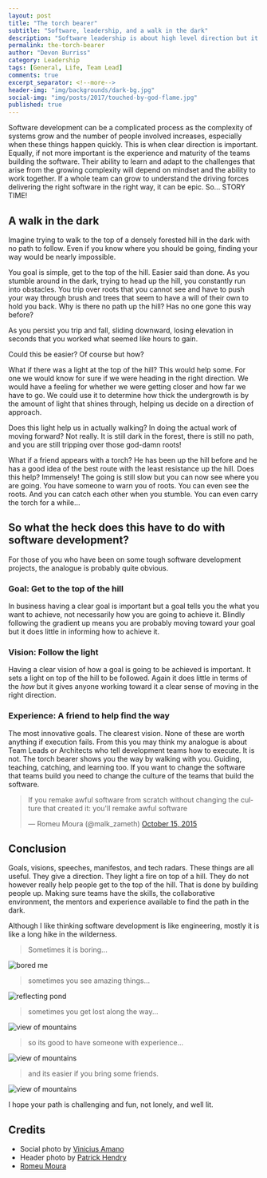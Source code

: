 ```yaml
---
layout: post
title: "The torch bearer"
subtitle: "Software, leadership, and a walk in the dark"
description: "Software leadership is about high level direction but it is also about making sure the teams doing the development have the skills and experience to successfully execute what is being asked of them."
permalink: the-torch-bearer
author: "Devon Burriss"
category: Leadership
tags: [General, Life, Team Lead]
comments: true
excerpt_separator: <!--more-->
header-img: "img/backgrounds/dark-bg.jpg"
social-img: "img/posts/2017/touched-by-god-flame.jpg"
published: true
---
```

Software development can be a complicated process as the complexity of systems grow and the number of people involved increases, especially when these things happen quickly. This is when clear direction is important. Equally, if not more important is the experience and maturity of the teams building the software. Their ability to learn and adapt to the challenges that arise from the growing complexity will depend on mindset and the ability to work together. If a whole team can grow to understand the driving forces delivering the right software in the right way, it can be epic. So... STORY TIME!
<!--more-->

## A walk in the dark

Imagine trying to walk to the top of a densely forested hill in the dark with no path to follow. Even if you know where you should be going, finding your way would be nearly impossible.

You goal is simple, get to the top of the hill. Easier said than done. As you stumble around in the dark, trying to head up the hill, you constantly run into obstacles. You trip over roots that you cannot see and have to push your way through brush and trees that seem to have a will of their own to hold you back. Why is there no path up the hill? Has no one gone this way before?

As you persist you trip and fall, sliding downward, losing elevation in seconds that you worked what seemed like hours to gain.

Could this be easier? Of course but how?

What if there was a light at the top of the hill? This would help some. For one we would know for sure if we were heading in the right direction. We would have a feeling for whether we were getting closer and how far we have to go. We could use it to determine how thick the undergrowth is by the amount of light that shines through, helping us decide on a direction of approach.

Does this light help us in actually walking? In doing the actual work of moving forward? Not really. It is still dark in the forest, there is still no path, and you are still tripping over those god-damn roots!

What if a friend appears with a torch? He has been up the hill before and he has a good idea of the best route with the least resistance up the hill. Does this help? Immensely! The going is still slow but you can now see where you are going. You have someone to warn you of roots. You can even see the roots. And you can catch each other when you stumble. You can even carry the torch for a while...

## So what the heck does this have to do with software development?

For those of you who have been on some tough software development projects, the analogue is probably quite obvious.

### Goal: Get to the top of the hill

In business having a clear goal is important but a goal tells you the what you want to achieve, not necessarily how you are going to achieve it. Blindly following the gradient up means you are probably moving toward your goal but it does little in informing how to achieve it.

### Vision: Follow the light

Having a clear vision of how a goal is going to be achieved is important. It sets a light on top of the hill to be followed. Again it does little in terms of the *how* but it gives anyone working toward it a clear sense of moving in the right direction.

### Experience: A friend to help find the way

The most innovative goals. The clearest vision. None of these are worth anything if execution fails. From this you may think my analogue is about Team Leads or Architects who tell development teams how to execute. It is not. The torch bearer shows you the way by walking with you. Guiding, teaching, catching, and learning too. If you want to change the software that teams build you need to change the culture of the teams that build the software.

<blockquote class="twitter-tweet" data-lang="en"><p lang="en" dir="ltr">If you remake awful software from scratch without changing the culture that created it: you&#39;ll remake awful software</p>&mdash; Romeu Moura (@malk_zameth) <a href="https://twitter.com/malk_zameth/status/654710109214371841?ref_src=twsrc%5Etfw">October 15, 2015</a></blockquote>
<script async src="https://platform.twitter.com/widgets.js" charset="utf-8"></script>

## Conclusion

Goals, visions, speeches, manifestos, and tech radars. These things are all useful. They give a direction. They light a fire on top of a hill. They do not however really help people get to the top of the hill. That is done by building people up. Making sure teams have the skills, the collaborative environment, the mentors and experience available to find the path in the dark.

Although I like thinking software development is like engineering, mostly it is like a long hike in the wilderness.

> Sometimes it is boring...

![bored me](/img/posts/2018/bored.jpg)

> sometimes you see amazing things...

![reflecting pond](/img/posts/2018/reflection.jpg)

> sometimes you get lost along the way...

![view of mountains](/img/posts/2018/wilderness.jpg)

> so its good to have someone with experience...

![view of mountains](/img/posts/2018/old-man-daly.jpg)

> and its easier if you bring some friends.

![view of mountains](/img/posts/2018/friends.jpg)

I hope your path is challenging and fun, not lonely, and well lit.

## Credits

- Social photo by [Vinicius Amano](https://unsplash.com/@viniciusamano)
- Header photo by [Patrick Hendry](https://unsplash.com/@worldsbetweenlines)
- [Romeu Moura](https://twitter.com/malk_zameth)